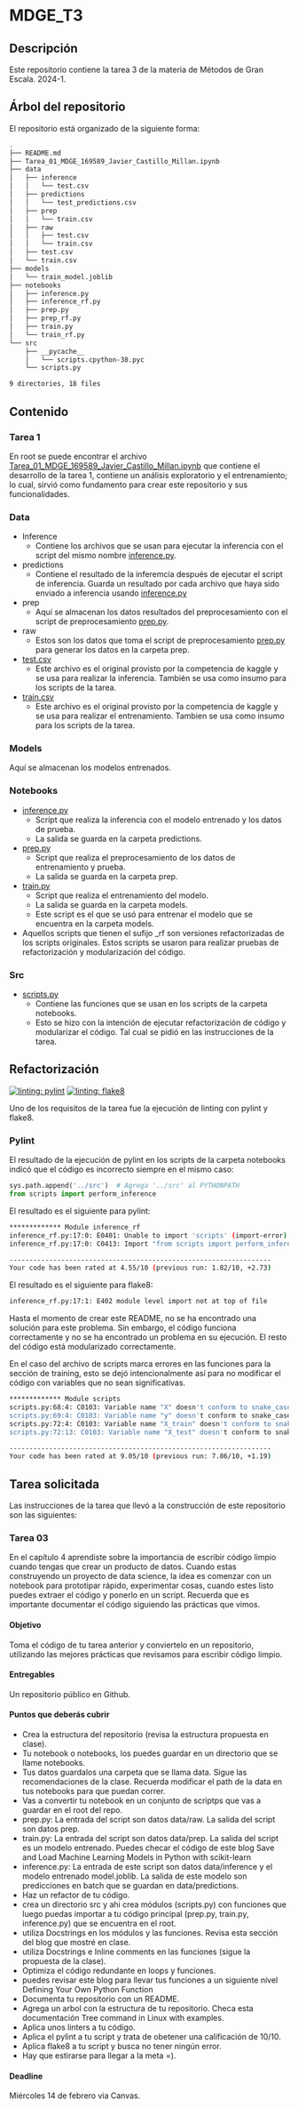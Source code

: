 # MDGE_T3

## Descripción

Este repositorio contiene la tarea 3 de la materia de Métodos de Gran Escala. 2024-1.

## Árbol del repositorio

El repositorio está organizado de la siguiente forma:

```bash
.
├── README.md
├── Tarea_01_MDGE_169589_Javier_Castillo_Millan.ipynb
├── data
│   ├── inference
│   │   └── test.csv
│   ├── predictions
│   │   └── test_predictions.csv
│   ├── prep
│   │   └── train.csv
│   ├── raw
│   │   ├── test.csv
│   │   └── train.csv
│   ├── test.csv
│   └── train.csv
├── models
│   └── train_model.joblib
├── notebooks
│   ├── inference.py
│   ├── inference_rf.py
│   ├── prep.py
│   ├── prep_rf.py
│   ├── train.py
│   └── train_rf.py
└── src
    ├── __pycache__
    │   └── scripts.cpython-38.pyc
    └── scripts.py

9 directories, 18 files
```

## Contenido

### Tarea 1

En root se puede encontrar el archivo [Tarea_01_MDGE_169589_Javier_Castillo_Millan.ipynb](Tarea_01_MDGE_169589_Javier_Castillo_Millan.ipynb) que contiene el desarrollo de la tarea 1, contiene un análisis exploratorio y el entrenamiento; lo cual, sirvió como fundamento para crear este repositorio y sus funcionalidades.

### Data

- Inference
  - Contiene los archivos que se usan para ejecutar la inferencia con el script del mismo nombre [inference.py](notebooks/inference.py).
- predictions
  - Contiene el resultado de la inferemcia después de ejecutar el script de inferencia. Guarda un resultado por cada archivo que haya sido enviado a inferencia usando [inference.py](notebooks/inference.py)
- prep
  - Aquí se almacenan los datos resultados del preprocesamiento con el script de preprocesamiento [prep.py](notebooks/prep.py).
- raw
  - Estos son los datos que toma el script de preprocesamiento [prep.py](notebooks/prep.py) para generar los datos en la carpeta prep.
- [test.csv](data/test.csv)
  - Este archivo es el original provisto por la competencia de kaggle y se usa para realizar la inferencia. También se usa como insumo para los scripts de la tarea.
- [train.csv](data/train.csv)
  - Este archivo es el original provisto por la competencia de kaggle y se usa para realizar el entrenamiento. Tambien se usa como insumo para los scripts de la tarea.

### Models

Aquí se almacenan los modelos entrenados.

### Notebooks

- [inference.py](notebooks/inference.py)
  - Script que realiza la inferencia con el modelo entrenado y los datos de prueba.
  - La salida se guarda en la carpeta predictions.
- [prep.py](notebooks/prep.py)
  - Script que realiza el preprocesamiento de los datos de entrenamiento y prueba.
  - La salida se guarda en la carpeta prep.
- [train.py](notebooks/train.py)
  - Script que realiza el entrenamiento del modelo.
  - La salida se guarda en la carpeta models.
  - Este script es el que se usó para entrenar el modelo que se encuentra en la carpeta models.
- Aquellos scripts que tienen el sufijo _rf son versiones refactorizadas de los scripts originales. Estos scripts se usaron para realizar pruebas de refactorización y modularización del código.

### Src

- [scripts.py](src/scripts.py)
  - Contiene las funciones que se usan en los scripts de la carpeta notebooks.
  - Esto se hizo con la intención de ejecutar refactorización de código y modularizar el código. Tal cual se pidió en las instrucciones de la tarea.

## Refactorización

[![linting: pylint](https://img.shields.io/badge/linting-pylint-yellowgreen)](https://github.com/pylint-dev/pylint)
[![linting: flake8](https://img.shields.io/badge/linting-flake8-yellowgreen)](https://flake8.pycqa.org/en/latest/)

Uno de los requisitos de la tarea fue la ejecución de linting con pylint y flake8.

### Pylint

El resultado de la ejecución de pylint en los scripts de la carpeta notebooks indicó que el código es incorrecto siempre en el mismo caso:

```python
sys.path.append('../src')  # Agrega '../src' al PYTHONPATH
from scripts import perform_inference
```

El resultado es el siguiente para pylint:

```bash
************* Module inference_rf
inference_rf.py:17:0: E0401: Unable to import 'scripts' (import-error)
inference_rf.py:17:0: C0413: Import "from scripts import perform_inference" should be placed at the top of the module (wrong-import-position)

------------------------------------------------------------------
Your code has been rated at 4.55/10 (previous run: 1.82/10, +2.73)
```

El resultado es el siguiente para flake8:

```bash
inference_rf.py:17:1: E402 module level import not at top of file
```

Hasta el momento de crear este README, no se ha encontrado una solución para este problema. Sin embargo, el código funciona correctamente y no se ha encontrado un problema en su ejecución. El resto del código está modularizado correctamente.

En el caso del archivo de scripts marca errores en las funciones para la sección de training, esto se dejó intencionalmente así para no modificar el código con variables que no sean significativas.

```bash
************* Module scripts
scripts.py:68:4: C0103: Variable name "X" doesn't conform to snake_case naming style (invalid-name)
scripts.py:69:4: C0103: Variable name "y" doesn't conform to snake_case naming style (invalid-name)
scripts.py:72:4: C0103: Variable name "X_train" doesn't conform to snake_case naming style (invalid-name)
scripts.py:72:13: C0103: Variable name "X_test" doesn't conform to snake_case naming style (invalid-name)

------------------------------------------------------------------
Your code has been rated at 9.05/10 (previous run: 7.86/10, +1.19)
```

## Tarea solicitada

Las instrucciones de la tarea que llevó a la construcción de este repositorio son las siguientes:

### Tarea 03

En el capítulo 4 aprendiste sobre la importancia de escribir código limpio cuando tengas que crear un producto de datos. Cuando estas construyendo un proyecto de data science, la idea es comenzar con un notebook para prototipar rápido, experimentar cosas, cuando estes listo puedes extraer el código y ponerlo en un script. Recuerda que es importante documentar el código siguiendo las prácticas que vimos.

#### Objetivo

Toma el código de tu tarea anterior y conviertelo en un repositorio, utilizando las mejores prácticas que revisamos para escribir código limpio.

#### Entregables

Un repositorio público en Github.

#### Puntos que deberás cubrir

- Crea la estructura del repositorio (revisa la estructura propuesta en clase).
- Tu notebook o notebooks, los puedes guardar en un directorio que se llame notebooks.
- Tus datos guardalos una carpeta que se llama data. Sigue las recomendaciones de la clase. Recuerda modificar el path de la data en tus notebooks para que puedan correr.
- Vas a convertir tu notebook en un conjunto de scriptps que vas a guardar en el root del repo.
- prep.py: La entrada del script son datos data/raw. La salida del script son datos prep.
- train.py: La entrada del script son datos data/prep. La salida del script es un modelo entrenado. Puedes checar el código de este blog Save and Load Machine Learning Models in Python with scikit-learn
- inference.py: La entrada de este script son datos data/inference y el modelo entrenado model.joblib. La salida de este modelo son predicciones en batch que se guardan en data/predictions.
- Haz un refactor de tu código.
- crea un directorio src y ahi crea módulos (scripts.py) con funciones que luego puedas importar a tu código principal (prep.py, train.py, inference.py) que se encuentra en el root.
- utiliza Docstrings en los módulos y las funciones. Revisa esta sección del blog que mostré en clase.
- utiliza Docstrings e Inline comments en las funciones (sigue la propuesta de la clase).
- Optimiza el código redundante en loops y funciones.
- puedes revisar este blog para llevar tus funciones a un siguiente nivel Defining Your Own Python Function
- Documenta tu repositorio con un README.
- Agrega un arbol con la estructura de tu repositorio. Checa esta documentación Tree command in Linux with examples.
- Aplica unos linters a tu código.
- Aplica el pylint a tu script y trata de obetener una calificación de 10/10.
- Aplica flake8 a tu script y busca no tener ningún error.
- Hay que estirarse para llegar a la meta =).

#### Deadline

Miércoles 14 de febrero via Canvas.
